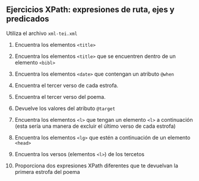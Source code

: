 ## Ejercicios XPath: expresiones de ruta, ejes y predicados

Utiliza el archivo `xml-tei.xml`

1. Encuentra los elementos `<title>`

3. Encuentra los elementos `<title>` que se encuentren dentro de un elemento `<bibl>`

4. Encuentra los elementos `<date>` que contengan un atributo `@when`

1. Encuentra el tercer verso de cada estrofa.

2. Encuentra el tercer verso del poema.

3. Devuelve los valores del atributo `@target`

3. Encuentra los elementos `<l>` que tengan un elemento `<l>` a continuación (esta sería una manera de excluir el último verso de cada estrofa)

5. Encuentra los elementos `<lg>` que estén a continuación de un elemento `<head>`

4. Encuentra los versos (elementos `<l>`) de los tercetos 

8. Proporciona dos expresiones XPath diferentes que te devuelvan la primera estrofa del poema

